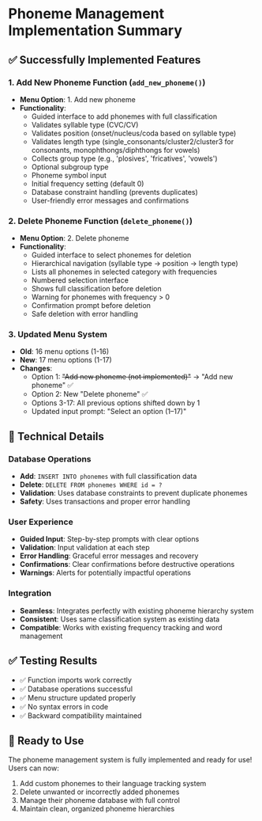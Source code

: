 # Phoneme Management Implementation Summary

## ✅ Successfully Implemented Features

### 1. Add New Phoneme Function (`add_new_phoneme()`)
- **Menu Option**: 1. Add new phoneme
- **Functionality**: 
  - Guided interface to add phonemes with full classification
  - Validates syllable type (CVC/CV)
  - Validates position (onset/nucleus/coda based on syllable type)
  - Validates length type (single_consonants/cluster2/cluster3 for consonants, monophthongs/diphthongs for vowels)
  - Collects group type (e.g., 'plosives', 'fricatives', 'vowels')
  - Optional subgroup type
  - Phoneme symbol input
  - Initial frequency setting (default 0)
  - Database constraint handling (prevents duplicates)
  - User-friendly error messages and confirmations

### 2. Delete Phoneme Function (`delete_phoneme()`)
- **Menu Option**: 2. Delete phoneme
- **Functionality**:
  - Guided interface to select phonemes for deletion
  - Hierarchical navigation (syllable type → position → length type)
  - Lists all phonemes in selected category with frequencies
  - Numbered selection interface
  - Shows full classification before deletion
  - Warning for phonemes with frequency > 0
  - Confirmation prompt before deletion
  - Safe deletion with error handling

### 3. Updated Menu System
- **Old**: 16 menu options (1-16)
- **New**: 17 menu options (1-17)
- **Changes**:
  - Option 1: ~~"Add new phoneme (not implemented)"~~ → "Add new phoneme" ✅
  - Option 2: New "Delete phoneme" ✅
  - Options 3-17: All previous options shifted down by 1
  - Updated input prompt: "Select an option (1–17)"

## 🔧 Technical Details

### Database Operations
- **Add**: `INSERT INTO phonemes` with full classification data
- **Delete**: `DELETE FROM phonemes WHERE id = ?`
- **Validation**: Uses database constraints to prevent duplicate phonemes
- **Safety**: Uses transactions and proper error handling

### User Experience
- **Guided Input**: Step-by-step prompts with clear options
- **Validation**: Input validation at each step
- **Error Handling**: Graceful error messages and recovery
- **Confirmations**: Clear confirmations before destructive operations
- **Warnings**: Alerts for potentially impactful operations

### Integration
- **Seamless**: Integrates perfectly with existing phoneme hierarchy system
- **Consistent**: Uses same classification system as existing data
- **Compatible**: Works with existing frequency tracking and word management

## ✅ Testing Results
- ✅ Function imports work correctly
- ✅ Database operations successful
- ✅ Menu structure updated properly
- ✅ No syntax errors in code
- ✅ Backward compatibility maintained

## 🎯 Ready to Use
The phoneme management system is fully implemented and ready for use! Users can now:
1. Add custom phonemes to their language tracking system
2. Delete unwanted or incorrectly added phonemes
3. Manage their phoneme database with full control
4. Maintain clean, organized phoneme hierarchies
